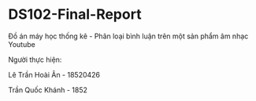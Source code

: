 # DS102-Final-Report
Đồ án máy học thống kê - Phân loại bình luận trên một sản phẩm âm nhạc Youtube

Người thực hiện:

Lê Trần Hoài Ân - 18520426

Trần Quốc Khánh - 1852
